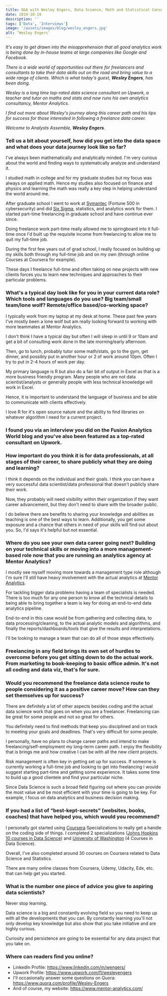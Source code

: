 ```yaml
---
title: Q&A with Wesley Engers, Data Science, Math and Statistical Consultant
date: 2019-10-19
description: ''
tags: ['Data', 'Interviews']
image: '/assets/images/blog/wesley_engers.jpg'
alt: ‘Wesley Engers'
---
```

_It's easy to get drawn into the misapprehension that all good analytics work is being done by in-house teams at large companies like Google and Facebook._

_There is a wide world of opportunities out there for freelancers and consultants to take their data skills out on the road and bring value to a wide range of clients. Which is what today's guest, **Wesley Engers**, has been doing._

_Wesley is a long time top-rated data science consultant on Upwork, a teacher and tutor on maths and stats and now runs his own analytics consultancy, Mentor Analytics._

_I find out more about Wesley's journey along this career path and his tips for success for those interested in following a freelance data career._

_Welcome to Analysts Assemble, **Wesley Engers**._

### Tell us a bit about yourself, how did you get into the data space and what does your data journey look like so far?

I've always been mathematically and analytically minded. I'm very curious about the world and finding ways to systematically analyze and understand it.

I studied math in college and for my graduate studies but my focus was always on applied math. Hence my studies also focused on finance and physics and learning the math was really a key step in helping understand the world around me.

After graduate school I went to work at [Symantec](https://www.symantec.com/en/uk) (Fortune 500 in cybersecurity) and did [Six Sigma](https://en.wikipedia.org/wiki/Six_Sigma), statistics, and analytics work for them. I started part-time freelancing in graduate school and have continue ever since.

Doing freelance work part-time really allowed me to springboard into it full-time once I'd built up the requisite income from freelancing to allow me to quit my full-time job.

During the first few years out of grad school, I really focused on building up my skills both through my full-time job and on my own (through online Courses at Coursera for example).

These days I freelance full-time and often taking on new projects with new clients forces you to learn new techniques and approaches to their particular problems. 

### What's a typical day look like for you in your current data role? Which tools and languages do you use? Big team/small team/lone wolf? Remote/office based/co-working space?

I typically work from my laptop at my desk at home. These past few years I've mostly been a lone wolf but am really looking forward to working with more teammates at Mentor Analytics.

I don't think I have a typical day but often I will sleep in until 9 or 10am and get a bit of consulting work done in the late morning/early afternoon.

Then, go to lunch, probably tutor some math/stats, go to the gym, get dinner, and possibly put in another hour or 2 of work around 10pm. Often I try to put in 2-4 hours of work per day. 

My primary language is R but also do a fair bit of output in Excel as that is a more business friendly program. Many people who are not data scientist/analysts or generally people with less technical knowledge will work in Excel.

Hence, it is important to understand the language of business and be able to communicate with clients effectively.

I love R for it's open source nature and the ability to find libraries on whatever algorithm I need for a current project. 

### I found you via an interview you did on the Fusion Analytics World blog and you've also been featured as a top-rated consultant on Upwork.

### How important do you think it is for data professionals, at all stages of their career, to share publicly what they are doing and learning?

I think it depends on the individual and their goals. I think you can have a very successful data scientist/data professional that doesn't publicly share their work.

Now, they probably will need visibility within their organization if they want career advancement, but they don't need to share with the broader public.

I do believe there are benefits to sharing your knowledge and abilities as teaching is one of the best ways to learn. Additionally, you get some exposure and a chance that others in need of your skills will find out about you. So, I'd says it's helpful but not essential. 

### Where do you see your own data career going next? Building on your technical skills or moving into a more management-based role now that you are running an analytics agency at Mentor Analytics?

I mostly see myself moving more towards a management type role although I'm sure I'll still have heavy involvement with the actual analytics at [Mentor Analytics](https://www.mentor-analytics.com/).

For tackling bigger data problems having a team of specialists is needed. There is too much for any one person to know all the technical details to being able to bring together a team is key for doing an end-to-end data analytics pipeline.

End-to-end in this case would be from gathering and collecting data, to data processing/cleaning, to the actual analytic models and algorithms, and finally the reports/dashboards/tools that give the results and interpretations.

I'll be looking to manage a team that can do all of those steps effectively.

### Freelancing in any field brings its own set of hurdles to overcome before you get sitting down to do the actual work. From marketing to book-keeping to basic office admin. It's not all coding and data viz, that's for sure.

### Would you recommend the freelance data science route to people considering it as a positive career move? How can they set themselves up for success?

There are definitely a lot of other aspects besides coding and the actual data science work that goes on when you are a freelancer. Freelancing can be great for some people and not so great for others.

You definitely need to find methods that keep you disciplined and on track to meeting your goals and deadlines. That's very difficult for some people.

I personally, have no plans to change career paths and intend to make freelancing/self-employment my long-term career path. I enjoy the flexibility that is brings me and how creative I can be with all the new client projects. 

Risk management is often key in getting set up for success. If someone is currently working a full-time job and looking to get into freelancing I would suggest starting part-time and getting some experience. It takes some time to build up a good clientele and find your particular niche.

Since Data Science is such a broad field figuring out where you can provide the most value and be most efficient with your time is going to be key. For example, I focus on data analytics and business decision making. 

### If you had a list of “best-kept-secrets” (websites, books, coaches) that have helped you, which would you recommend?

I personally got started using [Coursera](https://www.coursera.org/) Specializations to really get a handle on the coding side of things. I completed 2 specializations ([Johns Hopkins 10 courses in Data Science](https://www.coursera.org/specializations/jhu-data-science)) and [University of Washington](https://www.coursera.org/uw) (4 Courses in Data Science).

Overall, I've also completed around 30 courses on Coursera related to Data Science and Statistics.

There are many online classes from Coursera, Udemy, Udacity, Edx, etc. that can help get you started.

### What is the number one piece of advice you give to aspiring data scientists?

Never stop learning.

Data science is a big and constantly evolving field so you need to keep up with all the developments that you can. By constantly learning you'll not only develop key knowledge but also show that you take initiative and are highly curious.

Curiosity and persistence are going to be essential for any data project that you take on. 

### Where can readers find you online?

- LinkedIn Profile: https://www.linkedin.com/in/wengers/
- Upwork Profile: https://www.upwork.com/fl/wesleyengers
- I'll occasionally answer some questions on Quora: https://www.quora.com/profile/Wesley-Engers
- And of course, my website: https://www.mentor-analytics.com/